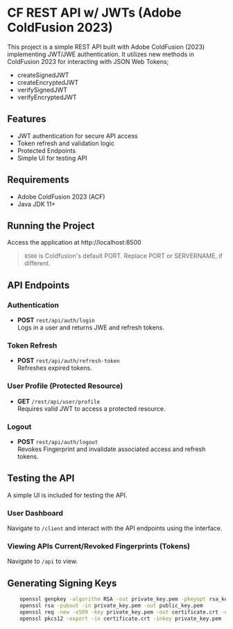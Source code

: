 
# CF REST API w/ JWTs (Adobe ColdFusion 2023)

This project is a simple REST API built with Adobe ColdFusion (2023) implementing JWT/JWE authentication.
It utilizes new methods in ColdFusion 2023 for interacting with JSON Web Tokens;

   - createSignedJWT
   - createEncryptedJWT
   - verifySignedJWT
   - verifyEncryptedJWT


## Features
- JWT authentication for secure API access
- Token refresh and validation logic
- Protected Endpoints
- Simple UI for testing API

## Requirements
- Adobe ColdFusion 2023 (ACF)
- Java JDK 11+

## Running the Project
Access the application at http://localhost:8500
> `8500` is Coldfusion's default PORT. Replace PORT or SERVERNAME, if different.


## API Endpoints

### Authentication
- **POST** `rest/api/auth/login`  
  Logs in a user and returns JWE and refresh tokens.

### Token Refresh
- **POST** `rest/api/auth/refresh-token`  
  Refreshes expired tokens.

### User Profile (Protected Resource)
- **GET** `/rest/api/user/profile`  
  Requires valid JWT to access a protected resource.

### Logout
- **POST** `rest/api/auth/logout`  
  Revokes Fingerprint and invalidate associated access and refresh tokens.

## Testing the API 
A simple UI is included for testing the API. 
### User Dashboard
Navigate to `/client` and interact with the API endpoints using the interface.
### Viewing APIs Current/Revoked Fingerprints (Tokens) 
Navigate to `/api` to view.

## Generating Signing Keys
```bash
    openssl genpkey -algorithm RSA -out private_key.pem -pkeyopt rsa_keygen_bits:2048
    openssl rsa -pubout -in private_key.pem -out public_key.pem
    openssl req -new -x509 -key private_key.pem -out certificate.crt -days 365
    openssl pkcs12 -export -in certificate.crt -inkey private_key.pem -out keystore.p12 -name simpleCFRestAPI -passout pass:changeit
```
